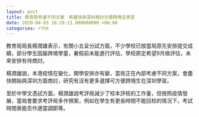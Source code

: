 ```yaml
---
layout: post
title: 教育局考慮不同方案　將盡快與深圳商討方便跨境生學習
date: 2020-08-03 18:29:11.000000000 +08:00
categories: rthk
---
```


教育局局長楊潤雄表示，有關小五呈分試方面，不少學校已按當局原先安排提交成績，部分學生因屬跨境學童，暑假前未能進行評估，學校原定希望9月做評估，未來安排有待商討。

楊潤雄說，本港疫情在變化，開學安排亦有變，當局正在內部考慮不同方案，會盡快開始與深圳方面商討，研究有沒有更多選擇可方便跨境生在深圳學習。

至於中學文憑試方面，楊潤雄說考評局減少了校本評核的工作量，但按照疫情發展，當局會要求考評局多作預案，例如在學生有更長時間不能回校的情況下，考試時間表能否作適當調節等。
